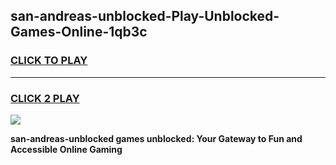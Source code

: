 
## san-andreas-unblocked-Play-Unblocked-Games-Online-1qb3c
<h3>
<a href="https://premium76.site?title=san-andreas-unblocked&ref=25A">CLICK TO PLAY</a></h3>
<hr>

<h3>
<a href="https://premium76.site?title=san-andreas-unblocked&ref=25A">CLICK 2 PLAY</a>
  
</h3>

<a href="https://premium76.site?title=san-andreas-unblocked&ref=25A"><img src="https://clearcache.store/games.png"></a>


**san-andreas-unblocked games unblocked: Your Gateway to Fun and Accessible Online Gaming**
